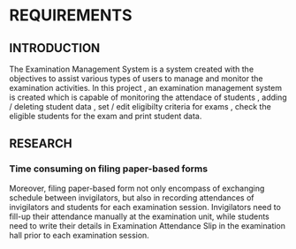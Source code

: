 # REQUIREMENTS

## INTRODUCTION

The Examination Management System is a system created with the objectives to assist various types of users to manage and monitor the examination activities. In this project , an examination management system is created which is capable of monitoring the attendace of students , adding / deleting student data , set / edit eligibilty criteria for exams , check the eligible students for the exam and print student data.

## RESEARCH

### Time consuming on filing paper-based forms

Moreover, filing paper-based form not only encompass of exchanging schedule between invigilators, but also in recording attendances of invigilators and students for each examination session. Invigilators need to fill-up their attendance manually at the examination unit, while students need to write their details in Examination Attendance Slip  in the  examination hall  prior to  each examination  session.



